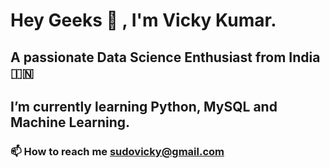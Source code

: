# Hey Geeks 👋 , I'm Vicky Kumar.

## **A passionate Data Science Enthusiast from India 🇮🇳**

## **I’m currently learning Python, MySQL and Machine Learning.**

### 📫 How to reach me sudovicky@gmail.com


<!--
**pseudovicky/pseudovicky** is a ✨ _special_ ✨ repository because its `README.md` (this file) appears on your GitHub profile.

Here are some ideas to get you started:

- 🔭 I’m currently working on ...
- 🌱 I’m currently learning ...
- 👯 I’m looking to collaborate on ...
- 🤔 I’m looking for help with ...
- 💬 Ask me about ...
- 📫 How to reach me: ...
- 😄 Pronouns: ...
- ⚡ Fun fact: ...
-->
